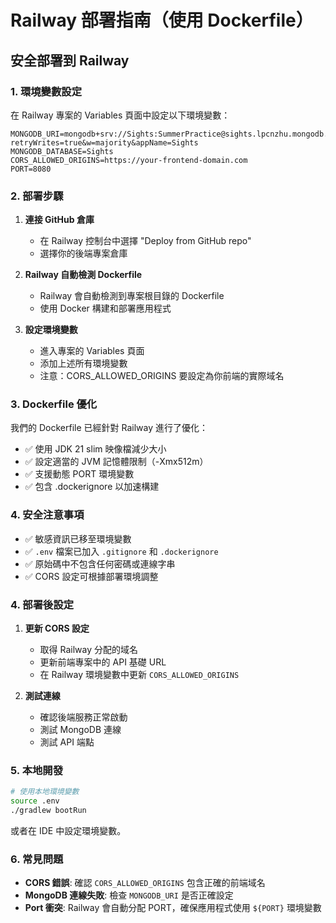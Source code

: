 # Railway 部署指南（使用 Dockerfile）

## 安全部署到 Railway

### 1. 環境變數設定
在 Railway 專案的 Variables 頁面中設定以下環境變數：

```
MONGODB_URI=mongodb+srv://Sights:SummerPractice@sights.lpcnzhu.mongodb.net/?retryWrites=true&w=majority&appName=Sights
MONGODB_DATABASE=Sights
CORS_ALLOWED_ORIGINS=https://your-frontend-domain.com
PORT=8080
```

### 2. 部署步驟

1. **連接 GitHub 倉庫**
   - 在 Railway 控制台中選擇 "Deploy from GitHub repo"
   - 選擇你的後端專案倉庫

2. **Railway 自動檢測 Dockerfile**
   - Railway 會自動檢測到專案根目錄的 Dockerfile
   - 使用 Docker 構建和部署應用程式

3. **設定環境變數**
   - 進入專案的 Variables 頁面
   - 添加上述所有環境變數
   - 注意：CORS_ALLOWED_ORIGINS 要設定為你前端的實際域名

### 3. Dockerfile 優化

我們的 Dockerfile 已經針對 Railway 進行了優化：
- ✅ 使用 JDK 21 slim 映像檔減少大小
- ✅ 設定適當的 JVM 記憶體限制（-Xmx512m）
- ✅ 支援動態 PORT 環境變數
- ✅ 包含 .dockerignore 以加速構建

### 4. 安全注意事項

- ✅ 敏感資訊已移至環境變數
- ✅ `.env` 檔案已加入 `.gitignore` 和 `.dockerignore`
- ✅ 原始碼中不包含任何密碼或連線字串
- ✅ CORS 設定可根據部署環境調整

### 4. 部署後設定

1. **更新 CORS 設定**
   - 取得 Railway 分配的域名
   - 更新前端專案中的 API 基礎 URL
   - 在 Railway 環境變數中更新 `CORS_ALLOWED_ORIGINS`

2. **測試連線**
   - 確認後端服務正常啟動
   - 測試 MongoDB 連線
   - 測試 API 端點

### 5. 本地開發

```bash
# 使用本地環境變數
source .env
./gradlew bootRun
```

或者在 IDE 中設定環境變數。

### 6. 常見問題

- **CORS 錯誤**: 確認 `CORS_ALLOWED_ORIGINS` 包含正確的前端域名
- **MongoDB 連線失敗**: 檢查 `MONGODB_URI` 是否正確設定
- **Port 衝突**: Railway 會自動分配 PORT，確保應用程式使用 `${PORT}` 環境變數
